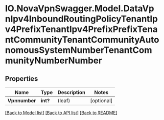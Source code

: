 # IO.NovaVpnSwagger.Model.DataVpnIpv4InboundRoutingPolicyTenantIpv4PrefixTenantIpv4PrefixPrefixTenantCommunityTenantCommunityAutonomousSystemNumberTenantCommunityNumberNumber
## Properties

Name | Type | Description | Notes
------------ | ------------- | ------------- | -------------
**Vpnnumber** | **int?** | (leaf) | [optional] 

[[Back to Model list]](../README.md#documentation-for-models) [[Back to API list]](../README.md#documentation-for-api-endpoints) [[Back to README]](../README.md)

